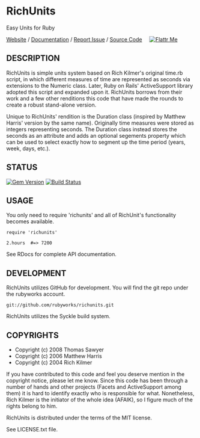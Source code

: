 # RichUnits

Easy Units for Ruby

[Website](http://rubyworks.github.com/richunits) /
[Documentation](http://rubydoc.info/gems/richunits/frames) /
[Report Issue](http://github.com/rubyworks/richunits/issues) /
[Source Code](http://github.com/rubyworks/richunits) &nbsp; &nbsp;
[![Flattr Me](http://api.flattr.com/button/flattr-badge-large.png)](http://flattr.com/thing/324911/Rubyworks-Ruby-Development-Fund)


## DESCRIPTION

RichUnits is simple units system based on Rich Kilmer's original
time.rb script, in which different measures of time are represented
as seconds via extensions to the Numeric class. Later, Ruby on Rails'
ActiveSupport library adopted this script and expanded upon it.
RichUnits borrows from their work and a few other renditions this code
that have made the rounds to create a robust stand-alone version.

Unique to RichUnits' rendition is the Duration class (inspired by Matthew
Harris' version by the same name). Originally time measures were stored as
integers representing seconds. The Duration class instead stores the seconds
as an attribute and adds an optional segements property which can be used to
select exactly how to segment up the time period (years, week, days, etc.).


## STATUS

[![Gem Version](https://badge.fury.io/rb/richunits.png)](http://badge.fury.io/rb/richunits)
[![Build Status](https://travis-ci.org/rubyworks/richunits.png)](https://travis-ci.org/rubyworks/richunits)


## USAGE

You only need to require 'richunits' and all of RichUnit's functionality
becomes available.

    require 'richunits'

    2.hours  #=> 7200

See RDocs for complete API documentation.


## DEVELOPMENT

RichUnits utilizes GitHub for development. You will find the git 
repo under the rubyworks account.

    git://github.com/rubyworks/richunits.git

RichUnits utilizes the Syckle build system.


## COPYRIGHTS

* Copyright (c) 2008 Thomas Sawyer
* Copyright (c) 2006 Matthew Harris
* Copyright (c) 2004 Rich Kilmer

If you have contributed to this code and feel you deserve mention
in the copyright notice, please let me know. Since this code has
been through a number of hands and other projects (Facets and
ActiveSupport among them) it is hard to identify exactly who is
responsible for what. Nonetheless, Rich Kilmer is the initiator
of the whole idea (AFAIK), so I figure much of the rights belong
to him.

RichUnits is distributed under the terms of the MIT license.

See LICENSE.txt file.
